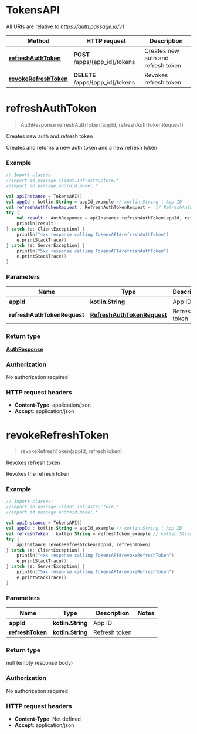 # TokensAPI

All URIs are relative to *https://auth.passage.id/v1*

Method | HTTP request | Description
------------- | ------------- | -------------
[**refreshAuthToken**](TokensAPI.md#refreshAuthToken) | **POST** /apps/{app_id}/tokens | Creates new auth and refresh token
[**revokeRefreshToken**](TokensAPI.md#revokeRefreshToken) | **DELETE** /apps/{app_id}/tokens | Revokes refresh token


<a name="refreshAuthToken"></a>
# **refreshAuthToken**
> AuthResponse refreshAuthToken(appId, refreshAuthTokenRequest)

Creates new auth and refresh token

Creates and returns a new auth token and a new refresh token

### Example
```kotlin
// Import classes:
//import id.passage.client.infrastructure.*
//import id.passage.android.model.*

val apiInstance = TokensAPI()
val appId : kotlin.String = appId_example // kotlin.String | App ID
val refreshAuthTokenRequest : RefreshAuthTokenRequest =  // RefreshAuthTokenRequest | Refresh token
try {
    val result : AuthResponse = apiInstance.refreshAuthToken(appId, refreshAuthTokenRequest)
    println(result)
} catch (e: ClientException) {
    println("4xx response calling TokensAPI#refreshAuthToken")
    e.printStackTrace()
} catch (e: ServerException) {
    println("5xx response calling TokensAPI#refreshAuthToken")
    e.printStackTrace()
}
```

### Parameters

Name | Type | Description  | Notes
------------- | ------------- | ------------- | -------------
 **appId** | **kotlin.String**| App ID |
 **refreshAuthTokenRequest** | [**RefreshAuthTokenRequest**](RefreshAuthTokenRequest.md)| Refresh token |

### Return type

[**AuthResponse**](AuthResponse.md)

### Authorization

No authorization required

### HTTP request headers

 - **Content-Type**: application/json
 - **Accept**: application/json

<a name="revokeRefreshToken"></a>
# **revokeRefreshToken**
> revokeRefreshToken(appId, refreshToken)

Revokes refresh token

Revokes the refresh token

### Example
```kotlin
// Import classes:
//import id.passage.client.infrastructure.*
//import id.passage.android.model.*

val apiInstance = TokensAPI()
val appId : kotlin.String = appId_example // kotlin.String | App ID
val refreshToken : kotlin.String = refreshToken_example // kotlin.String | Refresh token
try {
    apiInstance.revokeRefreshToken(appId, refreshToken)
} catch (e: ClientException) {
    println("4xx response calling TokensAPI#revokeRefreshToken")
    e.printStackTrace()
} catch (e: ServerException) {
    println("5xx response calling TokensAPI#revokeRefreshToken")
    e.printStackTrace()
}
```

### Parameters

Name | Type | Description  | Notes
------------- | ------------- | ------------- | -------------
 **appId** | **kotlin.String**| App ID |
 **refreshToken** | **kotlin.String**| Refresh token |

### Return type

null (empty response body)

### Authorization

No authorization required

### HTTP request headers

 - **Content-Type**: Not defined
 - **Accept**: application/json

